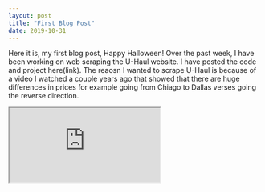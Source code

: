 ```yaml
---
layout: post
title: "First Blog Post"
date: 2019-10-31
---
```

Here it is, my first blog post, Happy Halloween!
Over the past week, I have been working on web scraping the U-Haul website. I have posted the code and project here(link). 
The reaosn I wanted to scrape U-Haul is because of a video I watched a couple years ago that showed that there are huge 
differences in prices for example going from Chiago to Dallas verses going the reverse direction. 

<iframe src = "https://github.com/EricKnop/EricKnop.github.io/blob/master/resume/Eric%20Knop%20Resume.pdf"></iframe>

